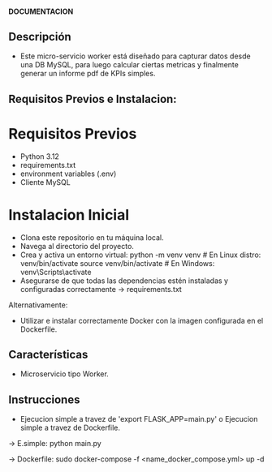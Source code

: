 #### DOCUMENTACION

## Descripción

- Este micro-servicio worker está diseñado para capturar datos desde una DB MySQL, para luego calcular ciertas metricas y finalmente generar un informe pdf de KPIs simples.

## Requisitos Previos e Instalacion:

# Requisitos Previos

- Python 3.12
- requirements.txt
- environment variables (.env)
- Cliente MySQL

# Instalacion Inicial

- Clona este repositorio en tu máquina local.
- Navega al directorio del proyecto.
- Crea y activa un entorno virtual:
   python -m venv venv       # En Linux distro: venv/bin/activate
   source venv/bin/activate  # En Windows: venv\Scripts\activate
- Asegurarse de que todas las dependencias estén instaladas y configuradas correctamente -> requirements.txt

Alternativamente:

- Utilizar e instalar correctamente Docker con la imagen configurada en el Dockerfile.

## Características

- Microservicio tipo Worker.

## Instrucciones

- Ejecucion simple a travez de 'export FLASK_APP=main.py' o Ejecucion simple a travez de Dockerfile.

-> E.simple:
python main.py

-> Dockerfile:
sudo docker-compose -f <name_docker_compose.yml> up -d
